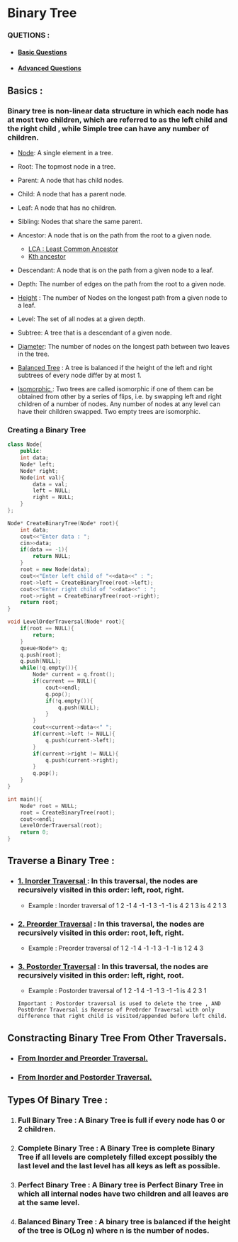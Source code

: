 # Binary Tree

### QUETIONS :

- #### [Basic Questions](/Binary%20Tree/Basics/)
- #### [Advanced Questions](/Binary%20Tree/Advanced/)

## Basics :

### Binary tree is non-linear data structure in which each node has at most two children, which are referred to as the left child and the right child , while Simple tree can have any number of children.

- [Node](/Binary%20Tree/Basics/1.%20CreatingBinaryTree.cpp): A single element in a tree.

- Root: The topmost node in a tree.

- Parent: A node that has child nodes.

- Child: A node that has a parent node.

- Leaf: A node that has no children.

- Sibling: Nodes that share the same parent.

- Ancestor: A node that is on the path from the root to a given node.
  - [LCA : Least Common Ancestor](/Binary%20Tree/Advanced/4.%20Least%20Common%20Ancestor.cpp)
  - [Kth ancestor](/Binary%20Tree/Advanced/6.%20Kth%20ancestor.cpp)
- Descendant: A node that is on the path from a given node to a leaf.

- Depth: The number of edges on the path from the root to a given node.

- [Height](/Binary%20Tree/Basics/3.%20Height.cpp)
  : The number of Nodes on the longest path from a given node to a leaf.
- Level: The set of all nodes at a given depth.

- Subtree: A tree that is a descendant of a given node.

- [Diameter](/Binary%20Tree/Basics/4.%20Diameter.cpp): The number of nodes on the longest path between two leaves in the tree.

- [Balanced Tree](/Binary%20Tree/Basics/12.%20Balance%20Check.cpp)
  : A tree is balanced if the height of the left and right subtrees of every node differ by at most 1.
- [Isomorphic ](/Binary%20Tree/Advanced/9.%20Isomorphic%20Tree.cpp): Two trees are called isomorphic if one of them can be obtained from other by a series of flips, i.e. by swapping left and right children of a number of nodes. Any number of nodes at any level can have their children swapped. Two empty trees are isomorphic.

### Creating a Binary Tree

```cpp
class Node{
    public:
    int data;
    Node* left;
    Node* right;
    Node(int val){
        data = val;
        left = NULL;
        right = NULL;
    }
};

Node* CreateBinaryTree(Node* root){
    int data;
    cout<<"Enter data : ";
    cin>>data;
    if(data == -1){
        return NULL;
    }
    root = new Node(data);
    cout<<"Enter left child of "<<data<<" : ";
    root->left = CreateBinaryTree(root->left);
    cout<<"Enter right child of "<<data<<" : ";
    root->right = CreateBinaryTree(root->right);
    return root;
}

void LevelOrderTraversal(Node* root){
    if(root == NULL){
        return;
    }
    queue<Node*> q;
    q.push(root);
    q.push(NULL);
    while(!q.empty()){
        Node* current = q.front();
        if(current == NULL){
            cout<<endl;
            q.pop();
            if(!q.empty()){
                q.push(NULL);
            }
        }
        cout<<current->data<<" ";
        if(current->left != NULL){
            q.push(current->left);
        }
        if(current->right != NULL){
            q.push(current->right);
        }
        q.pop();
    }
}

int main(){
    Node* root = NULL;
    root = CreateBinaryTree(root);
    cout<<endl;
    LevelOrderTraversal(root);
    return 0;
}


```

## Traverse a Binary Tree :

- ### [1. Inorder Traversal ](/Binary%20Tree/Basics/5%20InorderTraversal.cpp): In this traversal, the nodes are recursively visited in this order: left, root, right.

  - Example : Inorder traversal of 1 2 -1 4 -1 -1 3 -1 -1 is 4 2 1 3 is 4 2 1 3

- ### [2. Preorder Traversal](/Binary%20Tree/Basics/6.%20Preorder.cpp) : In this traversal, the nodes are recursively visited in this order: root, left, right.

  - Example : Preorder traversal of 1 2 -1 4 -1 -1 3 -1 -1 is 1 2 4 3

- ### [3. Postorder Traversal](/Binary%20Tree/Basics/7.%20PostOrder.cpp) : In this traversal, the nodes are recursively visited in this order: left, right, root.

  - Example : Postorder traversal of 1 2 -1 4 -1 -1 3 -1 -1 is 4 2 3 1

  `Important : Postorder traversal is used to delete the tree , AND PostOrder Traversal is Reverse of PreOrder Traversal with only difference that right child is visited/appended before left child.`

## Constracting Binary Tree From Other Traversals.

- ### [From Inorder and Preorder Traversal.](/Binary%20Tree/Advanced/7.%20BT%20Creation%20From%20Inorder%20&%20Preorder.cpp)

- ### [From Inorder and Postorder Traversal.](/Binary%20Tree/Advanced/8.%20BT%20Creation%20From%20Inorder%20and%20PostOrder.cpp)

## Types Of Binary Tree :

1. ### Full Binary Tree : A Binary Tree is full if every node has 0 or 2 children.

2. ### Complete Binary Tree : A Binary Tree is complete Binary Tree if all levels are completely filled except possibly the last level and the last level has all keys as left as possible.

3. ### Perfect Binary Tree : A Binary tree is Perfect Binary Tree in which all internal nodes have two children and all leaves are at the same level.

4. ### Balanced Binary Tree : A binary tree is balanced if the height of the tree is O(Log n) where n is the number of nodes.
